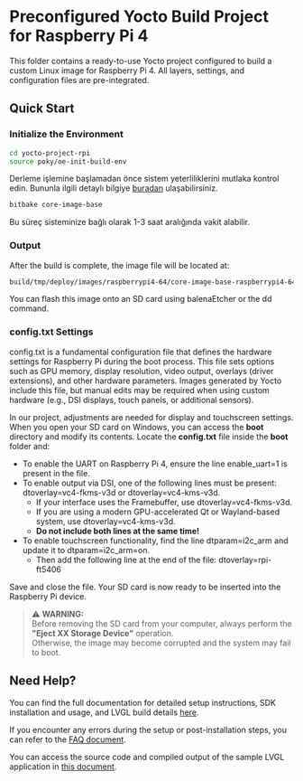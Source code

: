 # Preconfigured Yocto Build Project for Raspberry Pi 4
This folder contains a ready-to-use Yocto project configured to build a custom Linux image for Raspberry Pi 4. All layers, settings, and configuration files are pre-integrated.


## Quick Start

### Initialize the Environment
```bash
cd yocto-project-rpi
source poky/oe-init-build-env
```

Derleme işlemine başlamadan önce sistem yeterliliklerini mutlaka kontrol edin. Bununla ilgili detaylı bilgiye [buradan](../../docs/yocto-raspberrypi4-setup.md) ulaşabilirsiniz.

```bash
bitbake core-image-base
```
Bu süreç sisteminize bağlı olarak 1-3 saat aralığında vakit alabilir.

### Output 

After the build is complete, the image file will be located at:

```bash
build/tmp/deploy/images/raspberrypi4-64/core-image-base-raspberrypi4-64.wic.bz2
```

You can flash this image onto an SD card using balenaEtcher or the dd command.

### config.txt Settings

config.txt is a fundamental configuration file that defines the hardware settings for Raspberry Pi during the boot process. This file sets options such as GPU memory, display resolution, video output, overlays (driver extensions), and other hardware parameters. Images generated by Yocto include this file, but manual edits may be required when using custom hardware (e.g., DSI displays, touch panels, or additional sensors).

In our project, adjustments are needed for display and touchscreen settings. When you open your SD card on Windows, you can access the **boot** directory and modify its contents. Locate the **config.txt** file inside the **boot** folder and:

- To enable the UART on Raspberry Pi 4, ensure the line enable_uart=1 is present in the file.  
- To enable output via DSI, one of the following lines must be present: dtoverlay=vc4-fkms-v3d or dtoverlay=vc4-kms-v3d.  
  - If your interface uses the Framebuffer, use dtoverlay=vc4-fkms-v3d.  
  - If you are using a modern GPU-accelerated Qt or Wayland-based system, use dtoverlay=vc4-kms-v3d.  
  - **Do not include both lines at the same time!**  
- To enable touchscreen functionality, find the line dtparam=i2c_arm and update it to dtparam=i2c_arm=on.  
  - Then add the following line at the end of the file: dtoverlay=rpi-ft5406

Save and close the file. Your SD card is now ready to be inserted into the Raspberry Pi device.

> ⚠️ **WARNING:**  
> Before removing the SD card from your computer, always perform the **"Eject XX Storage Device"** operation.  
> Otherwise, the image may become corrupted and the system may fail to boot.

## Need Help?
You can find the full documentation for detailed setup instructions, SDK installation and usage, and LVGL build details [here](../../docs/yocto-raspberrypi4-setup.md).

If you encounter any errors during the setup or post-installation steps, you can refer to the [FAQ document](../../docs/FAQ.md).

You can access the source code and compiled output of the sample LVGL application in [this document](../lvgl-demo/README.md).
